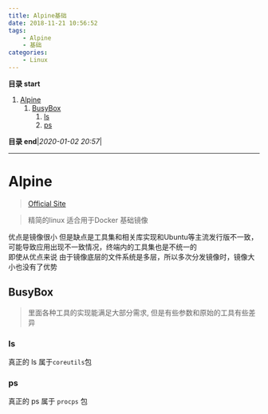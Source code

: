 ```yaml
---
title: Alpine基础
date: 2018-11-21 10:56:52
tags: 
    - Alpine
    - 基础
categories: 
    - Linux
---
```


**目录 start**
 
1. [Alpine](#alpine)
    1. [BusyBox](#busybox)
        1. [ls](#ls)
        1. [ps](#ps)

**目录 end**|_2020-01-02 20:57_|
****************************************
# Alpine 
> [Official Site](https://www.alpinelinux.org/)

> 精简的linux 适合用于Docker 基础镜像

优点是镜像很小 但是缺点是工具集和相关库实现和Ubuntu等主流发行版不一致，可能导致应用出现不一致情况，终端内的工具集也是不统一的  
即使从优点来说 由于镜像底层的文件系统是多层，所以多次分发镜像时，镜像大小也没有了优势

## BusyBox
> 里面各种工具的实现能满足大部分需求, 但是有些参数和原始的工具有些差异

### ls
真正的 ls 属于`coreutils`包 

### ps
真正的 ps 属于 `procps` 包
